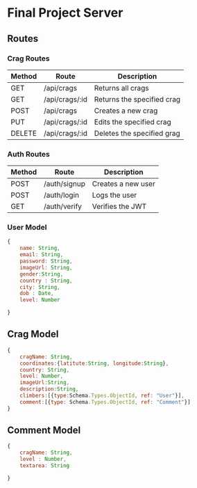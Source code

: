 # Final Project Server

## Routes

### Crag Routes

| Method | Route          | Description                |
| ------ | -------------- | -------------------------- |
| GET    | /api/crags     | Returns all crags          |
| GET    | /api/crags/:id | Returns the specified crag |
| POST   | /api/crags     | Creates a new crag         |
| PUT    | /api/crags/:id | Edits the specified crag   |
| DELETE | /api/crags/:id | Deletes the specified grag |

### Auth Routes

| Method | Route        | Description        |
| ------ | ------------ | ------------------ |
| POST   | /auth/signup | Creates a new user |
| POST   | /auth/login  | Logs the user      |
| GET    | /auth/verify | Verifies the JWT   |

### User Model

```js
{
    name: String,
    email: String,
    password: String,
    imageUrl: String,
    gender:String,
    country : String,
    city: String,
    dob : Date,
    level: Number

}
```

## Crag Model

```js
{
    cragName: String,
    coordinates:{latitute:String, longitude:String},
    country: String,
    level: Number,
    imageUrl:String,
    description:String,
    climbers:[{type:Schema.Types.ObjectId, ref: "User"}],
    comment:[{type: Schema.Types.ObjectId, ref: "Comment"}]
}
```

## Comment Model

```js
{
    cragName: String,
    level : Number,
    textarea: String

}
```
